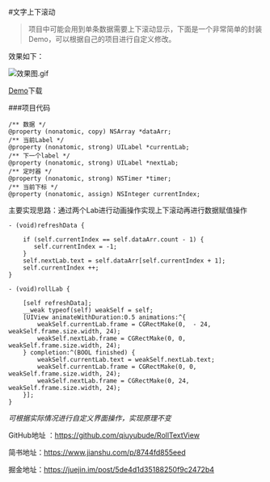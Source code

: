 #文字上下滚动
>项目中可能会用到单条数据需要上下滚动显示，下面是一个非常简单的封装Demo，可以根据自己的项目进行自定义修改。

效果如下：


![效果图.gif](https://upload-images.jianshu.io/upload_images/16734246-34341a968c5a4cf1.gif?imageMogr2/auto-orient/strip)

[Demo](https://github.com/qiuyubude/RollTextView)下载

###项目代码
```
/** 数据 */
@property (nonatomic, copy) NSArray *dataArr;
/** 当前Label */
@property (nonatomic, strong) UILabel *currentLab;
/** 下一个label */
@property (nonatomic, strong) UILabel *nextLab;
/** 定时器 */
@property (nonatomic, strong) NSTimer *timer;
/** 当前下标 */
@property (nonatomic, assign) NSInteger currentIndex;
```

主要实现思路：通过两个Lab进行动画操作实现上下滚动再进行数据赋值操作
```
- (void)refreshData {

    if (self.currentIndex == self.dataArr.count - 1) {
       self.currentIndex = -1;
    }
    self.nextLab.text = self.dataArr[self.currentIndex + 1];
    self.currentIndex ++;
}

- (void)rollLab {
    
    [self refreshData];
    __weak typeof(self) weakSelf = self;
    [UIView animateWithDuration:0.5 animations:^{
        weakSelf.currentLab.frame = CGRectMake(0,  - 24, weakSelf.frame.size.width, 24);
        weakSelf.nextLab.frame = CGRectMake(0, 0, weakSelf.frame.size.width, 24);
    } completion:^(BOOL finished) {
        weakSelf.currentLab.text = weakSelf.nextLab.text;
        weakSelf.currentLab.frame = CGRectMake(0, 0, weakSelf.frame.size.width, 24);
        weakSelf.nextLab.frame = CGRectMake(0, 24, weakSelf.frame.size.width, 24);
    }];
}

```
*可根据实际情况进行自定义界面操作，实现原理不变*

GitHub地址 ：https://github.com/qiuyubude/RollTextView

简书地址：https://www.jianshu.com/p/8744fd855eed

掘金地址：https://juejin.im/post/5de4d1d35188250f9c2472b4
